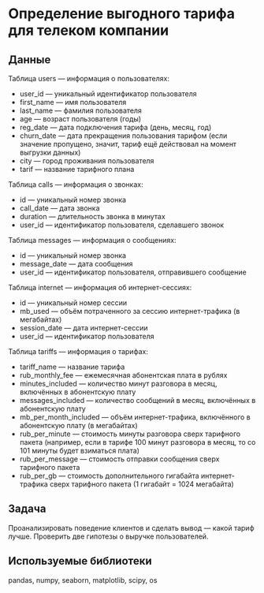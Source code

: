 # **Определение выгодного тарифа для телеком компании**
## **Данные**
Таблица users — информация о пользователях:<br>
- user_id — уникальный идентификатор пользователя<br>
- first_name — имя пользователя<br>
- last_name — фамилия пользователя<br>
- age — возраст пользователя (годы)<br>
- reg_date — дата подключения тарифа (день, месяц, год)<br>
- churn_date — дата прекращения пользования тарифом (если значение пропущено, значит, тариф ещё действовал на момент выгрузки данных)<br>
- city — город проживания пользователя<br>
- tarif — название тарифного плана<br>

Таблица calls — информация о звонках:<br>
- id — уникальный номер звонка<br>
- call_date — дата звонка<br>
- duration — длительность звонка в минутах<br>
- user_id — идентификатор пользователя, сделавшего звонок<br>

Таблица messages — информация о сообщениях:<br>
- id — уникальный номер звонка<br>
- message_date — дата сообщения<br>
- user_id — идентификатор пользователя, отправившего сообщение<br>

Таблица internet — информация об интернет-сессиях:<br>
- id — уникальный номер сессии<br>
- mb_used — объём потраченного за сессию интернет-трафика (в мегабайтах)<br>
- session_date — дата интернет-сессии<br>
- user_id — идентификатор пользователя<br>

Таблица tariffs — информация о тарифах:<br>
- tariff_name — название тарифа<br>
- rub_monthly_fee — ежемесячная абонентская плата в рублях<br>
- minutes_included — количество минут разговора в месяц, включённых в абонентскую плату<br>
- messages_included — количество сообщений в месяц, включённых в абонентскую плату<br>
- mb_per_month_included — объём интернет-трафика, включённого в абонентскую плату (в мегабайтах)<br>
- rub_per_minute — стоимость минуты разговора сверх тарифного пакета (например, если в тарифе 100 минут разговора в месяц, то со 101 минуты будет взиматься плата)<br>
- rub_per_message — стоимость отправки сообщения сверх тарифного пакета<br>
- rub_per_gb — стоимость дополнительного гигабайта интернет-трафика сверх тарифного пакета (1 гигабайт = 1024 мегабайта)<br>

## **Задача**

Проанализировать поведение клиентов и сделать вывод — какой тариф лучше. Проверить две гипотезы о выручке пользователей.

## **Используемые библиотеки**
pandas, numpy, seaborn, matplotlib, scipy, os